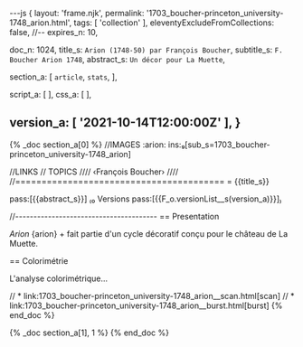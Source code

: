 ---js
{
  layout:    'frame.njk',
  permalink: '1703_boucher-princeton_university-1748_arion.html',
  tags:      [ 'collection' ],
  eleventyExcludeFromCollections: false,
  //-- expires_n: 10,

  doc_n:      1024,
  title_s:    `Arion (1748-50) par François Boucher`,
  subtitle_s: `F. Boucher Arion 1748`,
  abstract_s: `Un décor pour La Muette`,

  section_a:
  [
    `article`,
    `stats`,
  ],

  script_a:
  [
  ],
  css_a:
  [
  ],

  version_a:
  [
    '2021-10-14T12:00:00Z'
  ],
}
---
{% _doc section_a[0] %}
//IMAGES
:arion: ins:₉[sub_s=1703_boucher-princeton_university-1748_arion]

//LINKS
// TOPICS
////
‹François Boucher›
////
//========================================
= {{title_s}}

pass:[{{abstract_s}}]
₍₀ 
  Versions
  pass:[{{F_o.versionList__s(version_a)}}]₎

//---------------------------------------
== Presentation

_Arion_ {arion} +
fait partie d'un cycle décoratif conçu pour le château de La Muette.

== Colorimétrie

L'analyse colorimétrique...


// *  link:1703_boucher-princeton_university-1748_arion__scan.html[scan]
// *  link:1703_boucher-princeton_university-1748_arion__burst.html[burst]
{% end_doc %}


{% _doc section_a[1], 1 %}
{% end_doc %}

